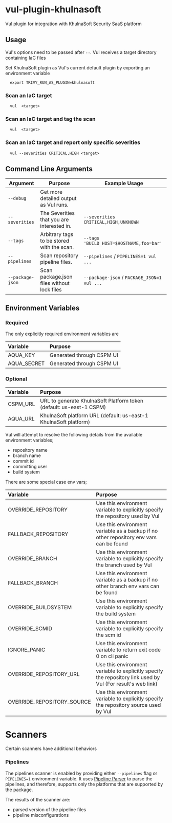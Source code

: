 # vul-plugin-khulnasoft

Vul plugin for integration with KhulnaSoft Security SaaS platform

## Usage

Vul's options need to be passed after `--`. Vul receives a target directory containing IaC files

Set KhulnaSoft plugin as Vul's current default plugin by exporting an environment variable

```
  export TRIVY_RUN_AS_PLUGIN=khulnasoft
```

### Scan an IaC target

```
  vul  <target>
```

### Scan an IaC target and tag the scan

```
  vul  <target>
```

### Scan an IaC target and report only specific severities

```
  vul --severities CRITICAL,HIGH <target>
```

## Command Line Arguments

| Argument         | Purpose                                    | Example Usage                                 |
| ---------------- | ------------------------------------------ | --------------------------------------------- |
| `--debug`        | Get more detailed output as Vul runs.    |                                               |
| `--severities`   | The Severities that you are interested in. | `--severities CRITICAL,HIGH,UNKNOWN`          |
| `--tags`         | Arbitrary tags to be stored with the scan. | `--tags 'BUILD_HOST=$HOSTNAME,foo=bar'`       |
| `--pipelines`    | Scan repository pipeline files.            | `--pipelines` / `PIPELINES=1 vul ...`       |
| `--package-json` | Scan package.json files without lock files | `--package-json` / `PACKAGE_JSON=1 vul ...` |

## Environment Variables

### Required

The only explicitly required environment variables are

| Variable    | Purpose                                                       |
|:------------|:--------------------------------------------------------------|
| AQUA_KEY    | Generated through CSPM UI                                     |
| AQUA_SECRET | Generated through CSPM UI                                     |


### Optional

| Variable    | Purpose                                                       |
|:------------|:--------------------------------------------------------------|
| CSPM_URL    | URL to generate KhulnaSoft Platform token (default: us-east-1 CSPM) |
| AQUA_URL    | KhulnaSoft platform URL (default: us-east-1 KhulnaSoft platform)          |



Vul will attempt to resolve the following details from the available environment variables;

- repository name
- branch name
- commit id
- committing user
- build system

There are some special case env vars;

| Variable             | Purpose                                                                                |
| :------------------- | :------------------------------------------------------------------------------------- |
| OVERRIDE_REPOSITORY  | Use this environment variable to explicitly specify the repository used by Vul       |
| FALLBACK_REPOSITORY  | Use this environment variable as a backup if no other repository env vars can be found |
| OVERRIDE_BRANCH      | Use this environment variable to explicitly specify the branch used by Vul           |
| FALLBACK_BRANCH      | Use this environment variable as a backup if no other branch env vars can be found     |
| OVERRIDE_BUILDSYSTEM | Use this environment variable to explicitly specify the build system                   |
| OVERRIDE_SCMID       | Use this environment variable to explicitly specify the scm id                         |
| IGNORE_PANIC         | Use this environment variable to return exit code 0 on cli panic                       |
| OVERRIDE_REPOSITORY_URL  | Use this environment variable to explicitly specify the repository link used by Vul (For result's web link)       |
| OVERRIDE_REPOSITORY_SOURCE  | Use this environment variable to explicitly specify the repository source used by Vul       |

# Scanners

Certain scanners have additional behaviors

### Pipelines

The pipelines scanner is enabled by providing either `--pipelines` flag or `PIPELINES=1` environment variable.
It uses [Pipeline Parser](https://github.com/khulnasoft-labs/pipeline-parser) to parse the pipelines, and therefore, supports only the platforms that are supported by the package.

The results of the scanner are:

- parsed version of the pipeline files
- pipeline misconfigurations

